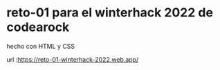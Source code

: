 # reto-01 para el winterhack 2022 de codearock
 
 hecho con HTML y CSS 
 
 url :https://reto-01-winterhack-2022.web.app/
 

